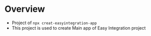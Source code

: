 # Overview

- Project of `npx creat-easyintegration-app`
- This project is used to create Main app of Easy Integration project
